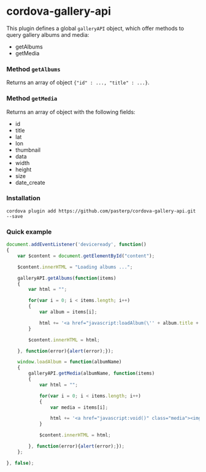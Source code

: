 # cordova-gallery-api

This plugin defines a global `galleryAPI` object, which offer methods to query gallery albums and media:

- getAlbums
- getMedia

### Method `getAlbums`

Returns an array of object `{"id" : ..., "title" : ...}`.

### Method `getMedia`

Returns an array of object with the following fields:

- id
- title
- lat
- lon
- thumbnail
- data
- width
- height
- size
- date_create

### Installation

    cordova plugin add https://github.com/pasterp/cordova-gallery-api.git --save

### Quick example

```js
document.addEventListener('deviceready', function()
{
    var $content = document.getElementById("content");

    $content.innerHTML = "Loading albums ...";

    galleryAPI.getAlbums(function(items)
    {
        var html = "";

        for(var i = 0; i < items.length; i++)
        {
            var album = items[i];

            html += '<a href="javascript:loadAlbum(\'' + album.title + '\')" class="album"><span>' + escape(album.title) + '</span></a>';
        }

        $content.innerHTML = html;

    }, function(error){alert(error);});

    window.loadAlbum = function(albumName)
    {
        galleryAPI.getMedia(albumName, function(items)
        {
            var html = "";

            for(var i = 0; i < items.length; i++)
            {
                var media = items[i];

                html += '<a href="javascript:void()" class="media"><img src="file://' + media.thumbnail + '" /></a>';
            }

            $content.innerHTML = html;

        }, function(error){alert(error);});
    };

}, false);
```

